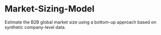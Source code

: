 # Market-Sizing-Model
Estimate the B2B global market size using a bottom-up approach based on synthetic company-level data.
